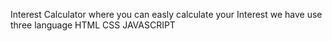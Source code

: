 Interest Calculator where you can easly calculate your Interest 
we have use three language HTML CSS JAVASCRIPT
